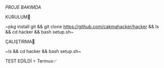 _PROJE BAKIMDA_

KURULUM🔻

~pkg install git && git clone https://github.com/cakmahacker/hacker && ls && cd hacker && bash setup.sh~


ÇALIŞTIRMA🔻

~ls && cd hacker && bash setup.sh~

TEST EDİLDİ = Termux✅
